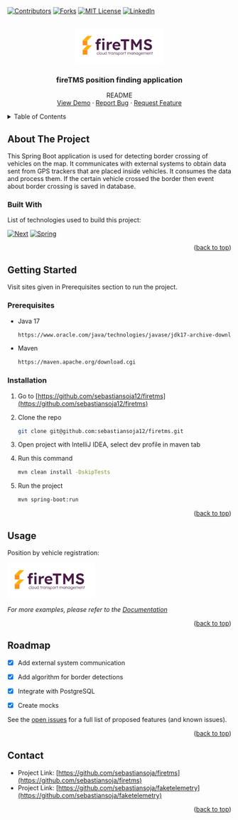 <!-- Improved compatibility of back to top link: See: https://github.com/othneildrew/Best-README-Template/pull/73 -->
<a name="readme-top"></a>


<!-- PROJECT SHIELDS -->
<!--
*** I'm using markdown "reference style" links for readability.
*** Reference links are enclosed in brackets [ ] instead of parentheses ( ).
*** See the bottom of this document for the declaration of the reference variables
*** for contributors-url, forks-url, etc. This is an optional, concise syntax you may use.
*** https://www.markdownguide.org/basic-syntax/#reference-style-links
-->
[![Contributors][contributors-shield]][contributors-url]
[![Forks][forks-shield]][forks-url]
[![MIT License][license-shield]][license-url]
[![LinkedIn][linkedin-shield]][linkedin-url]



<!-- PROJECT LOGO -->
<br />
<div align="center">
  <a href="https://github.com/sebastiansoja12/firetms">
    <img src="FireApplication/src/main/resources/templates/firetms.png" alt="Logo" width="198" height="80">
  </a>

<h3 align="center">fireTMS position finding application</h3>

  <p align="center">
    README
    <br />
    <a href="">View Demo</a>
    ·
    <a href="https://github.com/sebastiansoja12/firetms/issues">Report Bug</a>
    ·
    <a href="https://github.com/sebastiansoja12/firetms">Request Feature</a>
  </p>
</div>



<!-- TABLE OF CONTENTS -->
<details>
  <summary>Table of Contents</summary>
  <ol>
    <li>
      <a href="#about-the-project">About The Project</a>
      <ul>
        <li><a href="#built-with">Built With</a></li>
      </ul>
    </li>
    <li>
      <a href="#getting-started">Getting Started</a>
      <ul>
        <li><a href="#prerequisites">Prerequisites</a></li>
        <li><a href="#installation">Installation</a></li>
      </ul>
    </li>
    <li><a href="#usage">Usage</a></li>
    <li><a href="#roadmap">Roadmap</a></li>
    <li><a href="#contact">Contact</a></li>
  </ol>
</details>



<!-- ABOUT THE PROJECT -->
## About The Project

This Spring Boot application is used for detecting border crossing of vehicles on the map.
It communicates with external systems to obtain data sent from GPS trackers that are placed
inside vehicles. It consumes the data and process them.
If the certain vehicle crossed the border then event about border crossing is saved in database.



### Built With

List of technologies used to build this project:

[![Next][Spring-boot]][Spring-url]
[![Spring][Java]][Java-url]

<p align="right">(<a href="#readme-top">back to top</a>)</p>



<!-- GETTING STARTED -->
## Getting Started

Visit sites given in Prerequisites section to run the project.

### Prerequisites
* Java 17
  ```sh
  https://www.oracle.com/java/technologies/javase/jdk17-archive-downloads.html
  ```
* Maven
  ```sh
  https://maven.apache.org/download.cgi
  ```

### Installation
1. Go to [https://github.com/sebastiansoja12/firetms](https://github.com/sebastiansoja12/firetms)
2. Clone the repo
   ```sh
   git clone git@github.com:sebastiansoja12/firetms.git
   ```
3. Open project with IntelliJ IDEA, select dev profile in maven tab
4. Run this command
   ```sh
   mvn clean install -DskipTests
   ```
   
4. Run the project 
   ```sh
   mvn spring-boot:run
   ```

<p align="right">(<a href="#readme-top">back to top</a>)</p>



<!-- USAGE EXAMPLES -->
## Usage
Position by vehicle registration:

<img src="FireApplication/src/main/resources/templates/firetms.png" alt="Logo" width="198" height="80">
  
_For more examples, please refer to the [Documentation](https://example.com)_

<p align="right">(<a href="#readme-top">back to top</a>)</p>


<!-- ROADMAP -->
## Roadmap

- [x] Add external system communication
- [x] Add algorithm for border detections
- [x] Integrate with PostgreSQL
- [x] Create mocks


See the [open issues](https://github.com/sebastiansoja12/firemts/issues) for a full list of proposed features (and known issues).

<p align="right">(<a href="#readme-top">back to top</a>)</p>

<!-- CONTACT -->
## Contact


* Project Link: [https://github.com/sebastiansoja/firetms](https://github.com/sebastiansoja/firetms)
* Project Link: [https://github.com/sebastiansoja/faketelemetry](https://github.com/sebastiansoja/faketelemetry)

<p align="right">(<a href="#readme-top">back to top</a>)</p>

<!-- MARKDOWN LINKS & IMAGES -->
<!-- https://www.markdownguide.org/basic-syntax/#reference-style-links -->
[contributors-shield]: https://img.shields.io/github/contributors/sebastiansoja12/firetms
[contributors-url]: https://github.com/sebastiansoja12/firetms/graphs/contributors
[forks-shield]: https://img.shields.io/github/forks/sebastiansoja12/firetms?style=for-the-badge
[forks-url]: https://github.com/sebastiansoja12/firetms/network/members
[stars-url]: https://github.com/othneildrew/Best-README-Template/stargazers
[issues-shield]: https://img.shields.io/github/issues/othneildrew/Best-README-Template.svg?style=for-the-badge
[issues-url]: https://github.com/othneildrew/Best-README-Template/issues
[license-shield]: https://img.shields.io/github/license/othneildrew/Best-README-Template.svg?style=for-the-badge
[license-url]: https://github.com/othneildrew/Best-README-Template/blob/master/LICENSE.txt
[linkedin-shield]: https://img.shields.io/badge/-LinkedIn-black.svg?style=for-the-badge&logo=linkedin&colorB=555
[linkedin-url]: https://www.linkedin.com/in/sebastian-soja-1194761a2/
[product-screenshot]: images/screenshot.png
[Spring-boot]: https://img.shields.io/badge/SpringBoot-6DB33F?style=flat-square&logo=Spring&logoColor=white
[Spring-url]: https://spring.io/
[Java]: https://img.shields.io/badge/Java-ED8B00?style=for-the-badge&logo=java&logoColor=white
[Java-url]: https://spring.io/
[React.js]: https://img.shields.io/badge/React-20232A?style=for-the-badge&logo=react&logoColor=61DAFB
[React-url]: https://reactjs.org/
[Vue.js]: https://img.shields.io/badge/Vue.js-35495E?style=for-the-badge&logo=vuedotjs&logoColor=4FC08D
[Vue-url]: https://vuejs.org/
[Angular.io]: https://img.shields.io/badge/Angular-DD0031?style=for-the-badge&logo=angular&logoColor=white
[Angular-url]: https://angular.io/
[Svelte.dev]: https://img.shields.io/badge/Svelte-4A4A55?style=for-the-badge&logo=svelte&logoColor=FF3E00
[Svelte-url]: https://svelte.dev/
[Laravel.com]: https://img.shields.io/badge/Laravel-FF2D20?style=for-the-badge&logo=laravel&logoColor=white
[Laravel-url]: https://laravel.com
[Bootstrap.com]: https://img.shields.io/badge/Bootstrap-563D7C?style=for-the-badge&logo=bootstrap&logoColor=white
[Bootstrap-url]: https://getbootstrap.com
[JQuery.com]: https://img.shields.io/badge/jQuery-0769AD?style=for-the-badge&logo=jquery&logoColor=white
[JQuery-url]: https://jquery.com 
